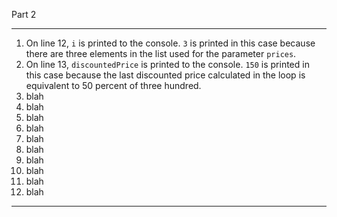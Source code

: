 Part 2

---
1. On line 12, `i` is printed to the console. `3` is printed in this case because there are three elements in the list used for the parameter `prices`.
2. On line 13, `discountedPrice` is printed to the console. `150` is printed in this case because the last discounted price calculated in the loop is equivalent to 50 percent of three hundred.
3. blah
4. blah
5. blah
6. blah
7. blah
8. blah
9. blah
10. blah
11. blah
12. blah
---